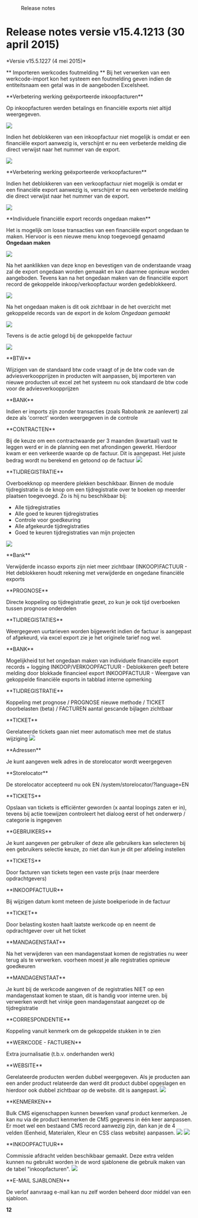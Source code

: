 <properties>
	<page>
		<title>Release notes versie v15.4.1213 (30 april 2015)</title>
	</page>
	<menu>
		<position>Release notes</position>
		<title> v15.4.1213 (30 april 2015) </title>
	</menu>
</properties>

Release notes versie v15.4.1213 (30 april 2015)
===================


<div class="tag-hotfix"></div>
*Versie v15.5.1227 (4 mei 2015)*

** Importeren werkcodes foutmelding **
Bij het verwerken van een werkcode-import kon het systeem een foutmelding geven indien de entiteitsnaam een getal was in de aangeboden Excelsheet.





<div class="tag-fix"></div>
**Verbetering werking geëxporteerde inkoopfacturen**

Op inkoopfacturen werden betalings en financiële exports niet altijd weergegeven.

![](images/inkoop-factuur-export-info.jpg)





<div class="tag-update"></div>
Indien het deblokkeren van een inkoopfactuur niet mogelijk is omdat er een financiële export aanwezig is, verschijnt er nu een verbeterde melding die direct verwijst naar het nummer van de export.

![](images/inkoop-factuur-melding-deblokkeren.jpg)





<div class="tag-update"></div>
**Verbetering werking geëxporteerde verkoopfacturen**

Indien het deblokkeren van een verkoopfactuur niet mogelijk is omdat er een financiële export aanwezig is, verschijnt er nu een verbeterde melding die direct verwijst naar het nummer van de export.

![](images/verkoop-factuur-melding-deblokkeren.jpg)





<div class="tag-new"></div>
**Individuele financiële export records ongedaan maken**

Het is mogelijk om losse transacties van een financiële export ongedaan te maken. Hiervoor is een nieuwe menu knop toegevoegd genaamd **Ongedaan maken** 

![](images/financiele-export-ongedaan-maken.jpg)

Na het aanklikken van deze knop en bevestigen van de onderstaande vraag zal de export ongedaan worden gemaakt en kan daarmee opnieuw worden aangeboden. Tevens kan na het ongedaan maken van de financiële export record de gekoppelde inkoop/verkoopfactuur worden gedeblokkeerd.

![](images/financiele-export-ongedaan-maken-vraag.jpg)

Na het ongedaan maken is dit ook zichtbaar in de het overzicht met gekoppelde records van de export in de kolom *Ongedaan gemaakt*

![](images/financiele-export-ongedaan-gemaakt.jpg)

Tevens is de actie gelogd bij de gekoppelde factuur

![](images/financiele-export-ongedaan-gemaakt-log.jpg)





<div class="tag-update"></div>
**BTW**

Wijzigen van de standaard btw code vraagt of je de btw code van de adviesverkoopprijzen in producten wilt aanpassen, bij importeren van nieuwe producten uit excel zet het systeem nu ook standaard de btw code voor de adviesverkoopprijzen





<div class="tag-update"></div>
**BANK**

Indien er imports zijn zonder transacties (zoals Rabobank ze aanlevert) zal deze als 'correct' worden weergegeven in de controle





<div class="tag-update"></div>
**CONTRACTEN**

Bij de keuze om een contractwaarde per 3 maanden (kwartaal) vast te leggen werd er in de planning een met afrondingen gewerkt. Hierdoor kwam er een verkeerde waarde op de factuur. Dit is aangepast. Het juiste bedrag wordt nu berekend en getoond op de factuur
![](images/contract-3-maanden.jpg)






<div class="tag-new"></div>
**TIJDREGISTRATIE**


Overboekknop op meerdere plekken beschikbaar. Binnen de module tijdregistratie is de knop om een tijdregistratie over te boeken op meerder plaatsen toegevoegd. Zo is hij nu beschikbaar bij:

- Alle tijdregistraties
- Alle goed te keuren tijdregistraties
- Controle voor goedkeuring
- Alle afgekeurde tijdregistraties
- Goed te keuren tijdregistraties van mijn projecten


![](images/tijdregistratie-overboeken.jpg)





<div class="tag-update"></div>
**Bank**

Verwijderde incasso exports zijn niet meer zichtbaar (INKOOP)FACTUUR - Het deblokkeren houdt rekening met verwijderde en ongedane financiële exports





<div class="tag-update"></div>
**PROGNOSE**

 Directe koppeling op tijdregistratie gezet, zo kun je ook tijd overboeken tussen prognose onderdelen





<div class="tag-update"></div>
**TIJDREGISTATIES**

 Weergegeven uurtarieven worden bijgewerkt indien de factuur is aangepast of afgekeurd, via excel export zie je het originele tarief nog wel.





<div class="tag-update"></div>
**BANK**

 Mogelijkheid tot het ongedaan maken van individuele financiële export records + logging INKOOP/VERKOOPFACTUUR - Deblokkeren geeft betere melding door blokkade financieel export INKOOPFACTUUR - Weergave van gekoppelde financiële exports in tabblad interne opmerking





<div class="tag-update"></div>
**TIJDREGISTRATIE**

Koppeling met prognose / PROGNOSE nieuwe methode / TICKET doorbelasten (beta) / FACTUREN aantal gescande bijlagen zichtbaar





<div class="tag-update"></div>
**TICKET**

Gerelateerde tickets gaan niet meer automatisch mee met de status wijziging
![](images/tickets-gerelateerd-status.jpg)





<div class="tag-update"></div>
**Adressen**

Je kunt aangeven welk adres in de storelocator wordt weergegeven





<div class="tag-update"></div>
**Storelocator**

De storelocator accepteerd nu ook EN /system/storelocator/?language=EN





<div class="tag-update"></div>
**TICKETS**

Opslaan van tickets is efficiënter geworden (x aantal loopings zaten er in), tevens bij actie toewijzen controleert het dialoog eerst of het onderwerp / categorie is ingegeven





<div class="tag-update"></div>
**GEBRUIKERS**

Je kunt aangeven per gebruiker of deze alle gebruikers kan selecteren bij een gebruikers selectie keuze, zo niet dan kun je dit per afdeling instellen





<div class="tag-update"></div>
**TICKETS**

Door facturen van tickets tegen een vaste prijs (naar meerdere opdrachtgevers)





<div class="tag-update"></div>
**INKOOPFACTUUR**

Bij wijzigen datum komt meteen de juiste boekperiode in de factuur





<div class="tag-update"></div>
**TICKET**

Door belasting kosten haalt laatste werkcode op en neemt de opdrachtgever over uit het ticket





<div class="tag-update"></div>
**MANDAGENSTAAT**

Na het verwijderen van een mandagenstaat komen de registraties nu weer terug als te verwerken. voorheen moest je alle registraties opnieuw goedkeuren





<div class="tag-update"></div>
**MANDAGENSTAAT**

Je kunt bij de werkcode aangeven of de registraties NIET op een mandagenstaat komen te staan, dit is handig voor interne uren. bij verwerken wordt het vinkje geen mandagenstaat aangezet op de tijdregistratie





<div class="tag-update"></div>
**CORRESPONDENTIE**

Koppeling vanuit kenmerk om de gekoppelde stukken in te zien





<div class="tag-update"></div>
**WERKCODE - FACTUREN**

Extra journalisatie (t.b.v. onderhanden werk)





<div class="tag-fix"></div>
**WEBSITE**

Gerelateerde producten werden dubbel weergegeven.
Als je producten aan een ander product relateerde dan werd dit product dubbel opgeslagen en hierdoor ook dubbel zichtbaar op de website. dit is aangepast. 
![](images/product-gerelateerd-dubbel.jpg)





<div class="tag-update"></div>
**KENMERKEN**

Bulk CMS eigenschappen kunnen bewerken vanaf product kenmerken. Je kan nu via de product kenmerken de CMS gegevens in één keer aanpassen. Er moet wel een bestaand CMS record aanwezig zijn, dan kan je de 4 velden (Eenheid, Materialen, Kleur en CSS class website) aanpassen.
![](images/cms-bulk-aanpassing-1.jpg)
![](images/cms-bulk-aanpassing-2.jpg)




<div class="tag-new"></div>
**INKOOPFACTUUR**

Commissie afdracht velden beschikbaar gemaakt. Deze extra velden kunnen nu gebruikt worden in de word sjablonene die gebruik maken van de tabel "inkoopfacturen". 
![](images/word-sjabloon-commissie.jpg)






<div class="tag-new"></div>
**E-MAIL SJABLONEN**

De verlof aanvraag e-mail kan nu zelf worden beheerd door middel van een sjabloon. 





**12**





